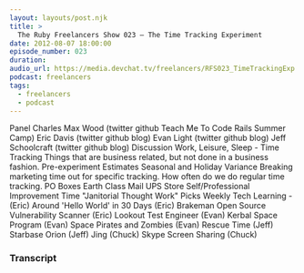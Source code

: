 ```yaml
---
layout: layouts/post.njk
title: >
  The Ruby Freelancers Show 023 – The Time Tracking Experiment
date: 2012-08-07 18:00:00
episode_number: 023
duration:
audio_url: https://media.devchat.tv/freelancers/RFS023_TimeTrackingExp.mp3
podcast: freelancers
tags:
  - freelancers
  - podcast
---
```


Panel Charles Max Wood (twitter&nbsp;github&nbsp;Teach Me To Code&nbsp;Rails Summer Camp) Eric Davis (twitter&nbsp;github&nbsp;blog) Evan Light (twitter&nbsp;github&nbsp;blog) Jeff Schoolcraft (twitter&nbsp;github&nbsp;blog) Discussion Work, Leisure, Sleep - Time Tracking Things that are business related, but not done in a business fashion. Pre-experiment Estimates Seasonal and Holiday Variance Breaking marketing time out for specific tracking. How often do we do regular time tracking. PO Boxes Earth Class Mail UPS Store Self/Professional Improvement Time "Janitorial Thought Work" Picks Weekly Tech Learning - (Eric) Around 'Hello World' in 30 Days (Eric) Brakeman Open Source Vulnerability Scanner (Eric) Lookout Test Engineer (Evan) Kerbal Space Program (Evan) Space Pirates and Zombies (Evan) Rescue Time (Jeff) Starbase Orion (Jeff) Jing (Chuck) Skype Screen Sharing (Chuck)

### Transcript
